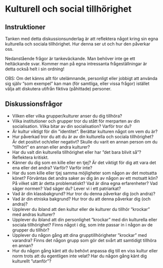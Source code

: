 # Kulturell och social tillhörighet
## Instruktioner

Tanken med detta diskussionsunderlag är att reflektera något kring sin egna kulturella och sociala tillhörighet. Hur denna ser ut och hur den påverkar oss.

Nedanstående frågor är tankeväckande. Man behöver inte ge ett heltäckande svar. Kommer man på egna intressanta frågeställningar är detta också helt i sin ordning!

OBS: Om det känns allt för utelämnande, personligt eller jobbigt att använda sig själv “som exempel” kan man (för samtliga, eller vissa frågor) istället välja att diskutera utifrån fiktiva (påhittade) personer. 

## Diskussionsfrågor
- Vilken eller vilka grupper/kulturer anser du dig tillhöra? 
- Vilka institutioner och grupper tror du stått för merparten av din socialisation. Vilka bitar av din socialisation? Varför tror du?
- Är kultur viktigt för din ”identitet”. Berättar kulturen något om vem du är?
- Hur påverkad tror du att du är av din kulturella och sociala tillhörighet? Är det positivt och/eller negativt? Skulle du varit en annan person om du ”tillhört” en annan eller andra kulturer? 
- Har du valt din kulturella tillhörighet eller har ”det bara blivit så”? Reflektera kritiskt.
- Känner du dig som en kille eller en tjej? Är det viktigt för dig att vara det ena eller det andra? Varför? Varför inte? 
- Har du som kille eller tjej samma möjligheter som någon av det motsatta könet? Förväntas det andra saker av dig än av någon av ett motsatt kön? På vilket sätt är detta problematiskt? Vad är dina egna erfarenheter? Vad säger normen? Vad säger du? Lever vi i ett patriarkat?
- Vad är din klassbakgrund? Hur tror du denna påverkar dig (och andra)? 
- Vad är din etniska bakgrund? Hur tror du att denna påverkar dig (och andra)? 
- Upplever du ibland att den kultur eller de kulturer du tillhör ”krockar” med andras kulturer?
- Upplever du ibland att din personlighet ”krockar” med din kulturella eller sociala tillhörighet? Finns något i dig, som inte passar in i någon av de grupper du tillhör?
- Upplever du någon gång att dina grupptillhörigheter ”krockar” med varandra? Finns det någon grupp som gör det svårt att samtidigt tillhöra en annan? 
- Hur du någon gång känt att du behövt anpassa dig till en viss kultur eller norm trots att du egentligen inte velat? Har du någon gång känt dig kulturellt ”utanför”?